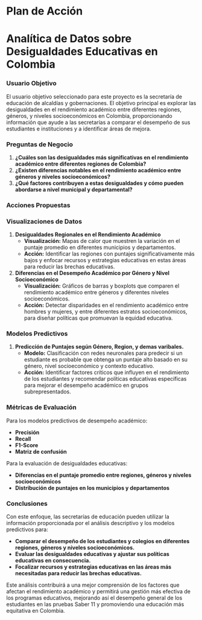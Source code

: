 # Plan de Acción

# **Analítica de Datos sobre Desigualdades Educativas en Colombia**

### **Usuario Objetivo**

El usuario objetivo seleccionado para este proyecto es la secretaría de educación de alcaldías y gobernaciones. El objetivo principal es explorar las desigualdades en el rendimiento académico entre diferentes regiones, géneros, y niveles socioeconómicos en Colombia, proporcionando información que ayude a las secretarías a comparar el desempeño de sus estudiantes e instituciones y a identificar áreas de mejora.

### **Preguntas de Negocio**

1. **¿Cuáles son las desigualdades más significativas en el rendimiento académico entre diferentes regiones de Colombia?**
2. **¿Existen diferencias notables en el rendimiento académico entre géneros y niveles socioeconómicos?**
3. **¿Qué factores contribuyen a estas desigualdades y cómo pueden abordarse a nivel municipal y departamental?**

### **Acciones Propuestas**

### **Visualizaciones de Datos**

1. **Desigualdades Regionales en el Rendimiento Académico**
    - **Visualización:** Mapas de calor que muestren la variación en el puntaje promedio en diferentes municipios y departamentos.
    - **Acción:** Identificar las regiones con puntajes significativamente más bajos y enfocar recursos y estrategias educativas en estas áreas para reducir las brechas educativas.
2. **Diferencias en el Desempeño Académico por Género y Nivel Socioeconómico**
    - **Visualización:** Gráficos de barras y boxplots que comparen el rendimiento académico entre géneros y diferentes niveles socioeconómicos.
    - **Acción:** Detectar disparidades en el rendimiento académico entre hombres y mujeres, y entre diferentes estratos socioeconómicos, para diseñar políticas que promuevan la equidad educativa.

### **Modelos Predictivos**

1. **Predicción de Puntajes según Género, Region, y demas varibales.**
    - **Modelo:** Clasificación con redes neuronales para predecir si un estudiante es probable que obtenga un puntaje alto basado en su género, nivel socioeconómico y contexto educativo.
    - **Acción:** Identificar factores críticos que influyen en el rendimiento de los estudiantes y recomendar políticas educativas específicas para mejorar el desempeño académico en grupos subrepresentados.

### **Métricas de Evaluación**

Para los modelos predictivos de desempeño académico:

- **Precisión**
- **Recall**
- **F1-Score**
- **Matriz de confusión**

Para la evaluación de desigualdades educativas:

- **Diferencias en el puntaje promedio entre regiones, géneros y niveles socioeconómicos**
- **Distribución de puntajes en los municipios y departamentos**

### **Conclusiones**

Con este enfoque, las secretarías de educación pueden utilizar la información proporcionada por el análisis descriptivo y los modelos predictivos para:

- **Comparar el desempeño de los estudiantes y colegios en diferentes regiones, géneros y niveles socioeconómicos.**
- **Evaluar las desigualdades educativas y ajustar sus políticas educativas en consecuencia.**
- **Focalizar recursos y estrategias educativas en las áreas más necesitadas para reducir las brechas educativas.**

Este análisis contribuirá a una mejor comprensión de los factores que afectan el rendimiento académico y permitirá una gestión más efectiva de los programas educativos, mejorando así el desempeño general de los estudiantes en las pruebas Saber 11 y promoviendo una educación más equitativa en Colombia.